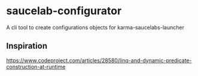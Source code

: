 # saucelab-configurator
A cli tool to create configurations objects for karma-saucelabs-launcher


## Inspiration

https://www.codeproject.com/articles/28580/linq-and-dynamic-predicate-construction-at-runtime

